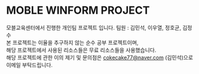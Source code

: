 <h1>MOBLE WINFORM PROJECT</h1>

모블교육센터에서 진행한 개인팀 프로젝트 입니다. 팀원 : 김민석, 이우열, 정호균, 김정수<br>
본 프로젝트는 이율을 추구하지 않는 순수 공부 프로젝트이며,<br>
해당 프로젝트에서 사용된 리소스들은 무료 리소스들을 사용했습니다. <br>
해당 프로젝트에 관한 이의 제기 및 문의점은 cokecake77@naver.com (김민석)으로 이메일 부탁드립니다.
